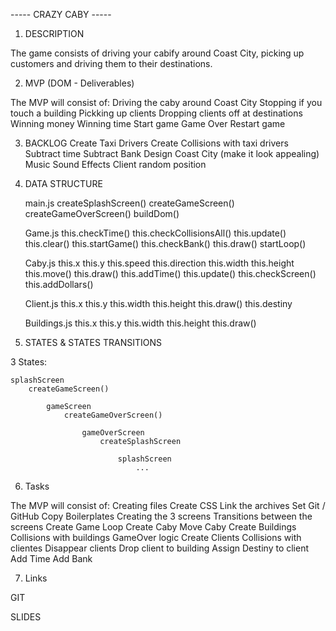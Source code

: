 ----- CRAZY CABY -----

1. DESCRIPTION

The game consists of driving your cabify around Coast City, picking up customers and driving them to their destinations.

2. MVP (DOM - Deliverables)

The MVP will consist of:
    Driving the caby around Coast City
    Stopping if you touch a building
    Pickking up clients
    Dropping clients off at destinations
    Winning money
    Winning time
    Start game
    Game Over
    Restart game

3. BACKLOG
    Create Taxi Drivers
    Create Collisions with taxi drivers
        Subtract time
        Subtract Bank
    Design Coast City (make it look appealing)
    Music
    Sound Effects
    Client random position

4. DATA STRUCTURE

    main.js
        createSplashScreen()
        createGameScreen()
        createGameOverScreen()
        buildDom()
    
    Game.js
        this.checkTime()
        this.checkCollisionsAll()
        this.update()
        this.clear()
        this.startGame()
        this.checkBank()
        this.draw()
        startLoop()
    
    Caby.js
        this.x
        this.y
        this.speed
        this.direction
        this.width
        this.height
        this.move()
        this.draw()
        this.addTime()
        this.update()
        this.checkScreen()
        this.addDollars()
    
    Client.js
        this.x
        this.y
        this.width
        this.height
        this.draw()
        this.destiny

    Buildings.js
        this.x
        this.y
        this.width
        this.height
        this.draw()

5. STATES & STATES TRANSITIONS

3 States:

    splashScreen
        createGameScreen()
    
            gameScreen
                createGameOverScreen()
                    
                    gameOverScreen
                        createSplashScreen

                            splashScreen
                                ...

6. Tasks

The MVP will consist of:
    Creating files
    Create CSS
    Link the archives
    Set Git / GitHub
    Copy Boilerplates
    Creating the 3 screens
    Transitions between the screens
    Create Game Loop
    Create Caby
    Move Caby
    Create Buildings
    Collisions with buildings
    GameOver logic
    Create Clients
    Collisions with clientes
    Disappear clients
    Drop client to building
    Assign Destiny to client
    Add Time
    Add Bank

7. Links

GIT

SLIDES